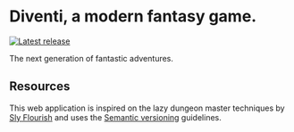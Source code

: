 # Diventi, a modern fantasy game.

[![Latest release](https://img.shields.io/github/release/flavoi/diventi/all.svg)](https://github.com/flavoi/diventi/releases/latest)

The next generation of fantastic adventures.

## Resources
This web application is inspired on the lazy dungeon master techniques by [Sly Flourish](http://slyflourish.com) and uses the [Semantic versioning](http://semver.org) guidelines.